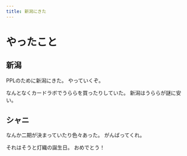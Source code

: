 ```yaml
---
title: 新潟にきた
---
```


# やったこと

## 新潟

PPLのために新潟にきた。
やっていくぞ。

なんとなくカードラボでうららを買ったりしていた。
新潟はうららが謎に安い。

## シャニ

なんか二期が決まっていたり色々あった。
がんばってくれ。

それはそうと灯織の誕生日。
おめでとう！

